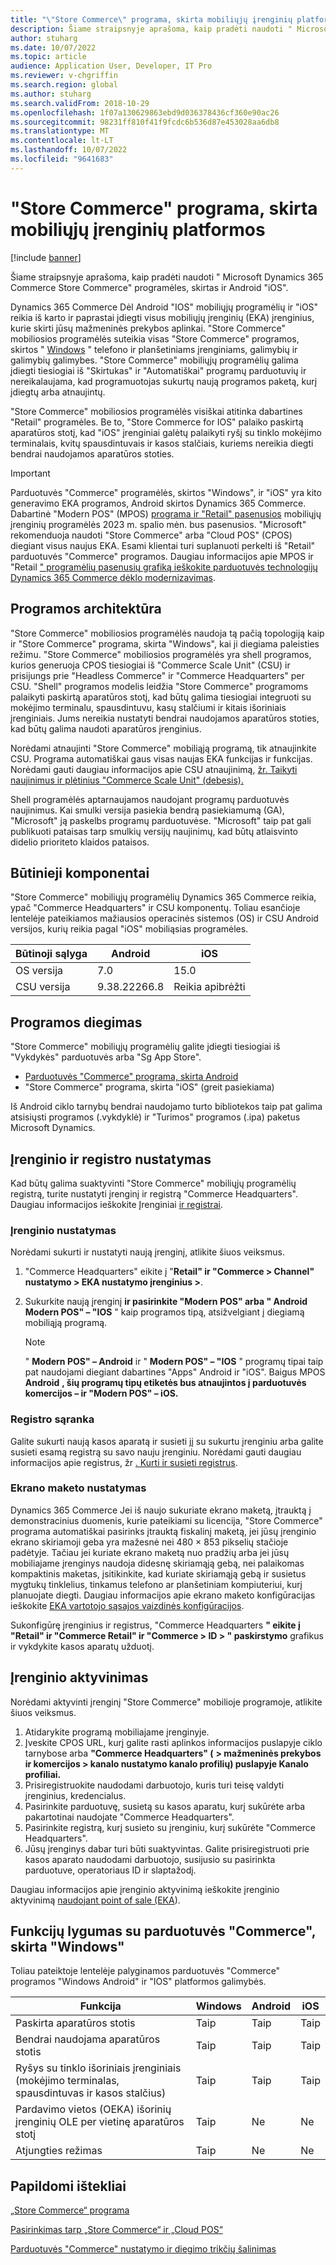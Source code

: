 ```yaml
---
title: "\"Store Commerce\" programa, skirta mobiliųjų įrenginių platformos"
description: Šiame straipsnyje aprašoma, kaip pradėti naudoti " Microsoft Dynamics 365 Commerce Store Commerce" programą, skirtą ir Android "iOS".
author: stuharg
ms.date: 10/07/2022
ms.topic: article
audience: Application User, Developer, IT Pro
ms.reviewer: v-chgriffin
ms.search.region: global
ms.author: stuharg
ms.search.validFrom: 2018-10-29
ms.openlocfilehash: 1f07a130629863ebd9d036378436cf360e90ac26
ms.sourcegitcommit: 98231ff810f41f9fcdc6b536d87e453028aa6db8
ms.translationtype: MT
ms.contentlocale: lt-LT
ms.lasthandoff: 10/07/2022
ms.locfileid: "9641683"
---
```

# <a name="store-commerce-app-for-mobile-platforms"></a>"Store Commerce" programa, skirta mobiliųjų įrenginių platformos

[!include [banner](../includes/banner.md)]

Šiame straipsnyje aprašoma, kaip pradėti naudoti " Microsoft Dynamics 365 Commerce Store Commerce" programėles, skirtas ir Android "iOS".

Dynamics 365 Commerce Dėl Android "IOS" mobiliųjų programėlių ir "iOS" reikia iš karto ir paprastai įdiegti visus mobiliųjų įrenginių (EKA) įrenginius, kurie skirti jūsų mažmeninės prekybos aplinkai. "Store Commerce" mobiliosios programėlės suteikia visas "Store Commerce" programos, skirtos " [Windows](store-commerce.md) " telefono ir planšetiniams įrenginiams, galimybių ir galimybių galimybes. "Store Commerce" mobiliųjų programėlių galima įdiegti tiesiogiai iš "Skirtukas" ir "Automatiškai" programų parduotuvių ir nereikalaujama, kad programuotojas sukurtų naują programos paketą, kurį įdiegtų arba atnaujintų. 

"Store Commerce" mobiliosios programėlės visiškai atitinka dabartines "Retail" programėles. Be to, "Store Commerce for IOS" palaiko paskirtą aparatūros stotį, kad "iOS" įrenginiai galėtų palaikyti ryšį su tinklo mokėjimo terminalais, kvitų spausdintuvais ir kasos stalčiais, kuriems nereikia diegti bendrai naudojamos aparatūros stoties. 

> [!IMPORTANT]
> Parduotuvės "Commerce" programėlės, skirtos "Windows", ir "iOS" yra kito generavimo EKA programos, Android skirtos Dynamics 365 Commerce. Dabartinė "Modern POS" (MPOS) [programa ir "Retail" pasenusios](hybridapp.md) mobiliųjų įrenginių programėlės 2023 m. spalio mėn. bus pasenusios. "Microsoft" rekomenduoja naudoti "Store Commerce" arba "Cloud POS" (CPOS) diegiant visus naujus EKA. Esami klientai turi suplanuoti perkelti iš "Retail" parduotuvės "Commerce" programos. Daugiau informacijos apie MPOS ir "Retail [" programėlių pasenusių grafiką ieškokite parduotuvės technologijų Dynamics 365 Commerce dėklo modernizavimas](https://www.microsoft.com/download/details.aspx?id=103896). 

## <a name="app-architecture"></a>Programos architektūra

"Store Commerce" mobiliosios programėlės naudoja tą pačią topologiją kaip ir "Store Commerce" programa, skirta "Windows", kai ji diegiama paleisties režimu. "Store Commerce" mobiliosios programėlės yra shell programos, kurios generuoja CPOS tiesiogiai iš "Commerce Scale Unit" (CSU) ir prisijungs prie "Headless Commerce" ir "Commerce Headquarters" per CSU. "Shell" programos modelis leidžia "Store Commerce" programoms palaikyti paskirtą aparatūros stotį, kad būtų galima tiesiogiai integruoti su mokėjimo terminalu, spausdintuvu, kasų stalčiumi ir kitais išoriniais įrenginiais. Jums nereikia nustatyti bendrai naudojamos aparatūros stoties, kad būtų galima naudoti aparatūros įrenginius. 

Norėdami atnaujinti "Store Commerce" mobiliąją programą, tik atnaujinkite CSU. Programa automatiškai gaus visas naujas EKA funkcijas ir funkcijas. Norėdami gauti daugiau informacijos apie CSU atnaujinimą, [žr. Taikyti naujinimus ir plėtinius "Commerce Scale Unit" (debesis).](../../fin-ops-core/dev-itpro/deployment/update-retail-channel.md)

Shell programėlės aptarnaujamos naudojant programų parduotuvės naujinimus. Kai smulki versija pasiekia bendrą pasiekiamumą (GA), "Microsoft" ją paskelbs programų parduotuvėse. "Microsoft" taip pat gali publikuoti pataisas tarp smulkių versijų naujinimų, kad būtų atlaisvinto didelio prioriteto klaidos pataisos.

## <a name="prerequisites"></a>Būtinieji komponentai

"Store Commerce" mobiliųjų programėlių Dynamics 365 Commerce reikia, ypač "Commerce Headquarters" ir CSU komponentų. Toliau esančioje lentelėje pateikiamos mažiausios operacinės sistemos (OS) ir CSU Android versijos, kurių reikia pagal "iOS" mobiliąsias programėles. 

| Būtinoji sąlyga | Android      | iOS  |
| ------------ | ------------ | ---- |
| OS versija   | 7.0          | 15.0 |
| CSU versija  | 9.38.22266.8 | Reikia apibrėžti  |

## <a name="install-the-app"></a>Programos diegimas

"Store Commerce" mobiliųjų programėlių galite įdiegti tiesiogiai iš "Vykdykės" parduotuvės arba "Sg App Store". 

- [Parduotuvės "Commerce" programa, skirta Android](https://aka.ms/storecommerceandroid)
- "Store Commerce" programa, skirta "iOS" (greit pasiekiama)

Iš Android ciklo tarnybų bendrai naudojamo turto bibliotekos taip pat galima atsisiųsti programos (.vykdyklė) ir "Turimos" programos (.ipa) paketus Microsoft Dynamics. 

## <a name="device-and-register-setup"></a>Įrenginio ir registro nustatymas

Kad būtų galima suaktyvinti "Store Commerce" mobiliųjų programėlių registrą, turite nustatyti įrenginį ir registrą "Commerce Headquarters". Daugiau informacijos ieškokite Įrenginiai [ir registrai](../implementation-considerations-devices.md). 

### <a name="device-setup"></a>Įrenginio nustatymas

Norėdami sukurti ir nustatyti naują įrenginį, atlikite šiuos veiksmus.

1. "Commerce Headquarters" eikite į "**Retail" ir "Commerce \> Channel" nustatymo \> EKA nustatymo įrenginius \>**. 
1. Sukurkite naują įrenginį **ir pasirinkite "Modern POS" arba " Android** **Modern POS" – "IOS** " kaip programos tipą, atsižvelgiant į diegiamą mobiliąją programą. 

    > [!NOTE] 
    > " **Modern POS" – Android** ir " **Modern POS" – "IOS** " programų tipai taip pat naudojami diegiant dabartines "Apps" Android ir "iOS". Baigus MPOS **Android** **, šių programų tipų etiketės bus atnaujintos į parduotuvės komercijos – ir "Modern POS" – iOS.** 

### <a name="register-setup"></a>Registro sąranka

Galite sukurti naują kasos aparatą ir susieti jį su sukurtu įrenginiu arba galite susieti esamą registrą su savo nauju įrenginiu. Norėdami gauti daugiau informacijos apie registrus, žr [. Kurti ir susieti registrus](../tasks/create-associate-registers.md).

### <a name="screen-layout-setup"></a>Ekrano maketo nustatymas

Dynamics 365 Commerce Jei iš naujo sukuriate ekrano maketą, įtrauktą į demonstracinius duomenis, kurie pateikiami su licencija, "Store Commerce" programa automatiškai pasirinks įtrauktą fiskalinį maketą, jei jūsų įrenginio ekrano skiriamoji geba yra mažesnė nei 480 &times; 853 pikselių stačioje padėtyje. Tačiau jei kuriate ekrano maketą nuo pradžių arba jei jūsų mobiliajame įrenginys naudoja didesnę skiriamąją gebą, nei palaikomas kompaktinis maketas, įsitikinkite, kad kuriate skiriamąją gebą ir susietus mygtukų tinklelius, tinkamus telefono ar planšetiniam kompiuteriui, kurį planuojate diegti. Daugiau informacijos apie ekrano maketo konfigūracijas ieškokite [EKA vartotojo sąsajos vaizdinės konfigūracijos](../pos-screen-layouts.md). 

Sukonfigūrę įrenginius ir registrus, "Commerce Headquarters **" eikite į "Retail" ir "Commerce Retail" ir "Commerce \> ID \> " paskirstymo** grafikus ir vykdykite kasos aparatų užduotį.

## <a name="activate-a-device"></a>Įrenginio aktyvinimas

Norėdami aktyvinti įrenginį "Store Commerce" mobilioje programoje, atlikite šiuos veiksmus.

1. Atidarykite programą mobiliajame įrenginyje.
1. Įveskite CPOS URL, kurį galite rasti aplinkos informacijos puslapyje ciklo tarnybose arba **"Commerce Headquarters" (** **\> mažmeninės prekybos ir komercijos \> kanalo nustatymo kanalo profilių) puslapyje Kanalo profiliai.**
1. Prisiregistruokite naudodami darbuotojo, kuris turi teisę valdyti įrenginius, kredencialus.
1. Pasirinkite parduotuvę, susietą su kasos aparatu, kurį sukūrėte arba pakartotinai naudojate "Commerce Headquarters".
1. Pasirinkite registrą, kurį susieto su įrenginiu, kurį sukūrėte "Commerce Headquarters".
1. Jūsų įrenginys dabar turi būti suaktyvintas. Galite prisiregistruoti prie kasos aparato naudodami darbuotojo, susijusio su pasirinkta parduotuve, operatoriaus ID ir slaptažodį. 

Daugiau informacijos apie įrenginio aktyvinimą ieškokite įrenginio aktyvinimą [naudojant point of sale (EKA](retail-device-activation.md#activate-a-modern-pos-or-cloud-pos-device-by-using-guided-activation)).

## <a name="feature-parity-with-store-commerce-for-windows"></a>Funkcijų lygumas su parduotuvės "Commerce", skirta "Windows"

Toliau pateiktoje lentelėje palyginamos parduotuvės "Commerce" programos "Windows Android" ir "IOS" platformos galimybės.

| Funkcija                                                                               | Windows | Android | iOS |
| ------------------------------------------------------------------------------------- | ------- | ------- | --- |
| Paskirta aparatūros stotis                                                            | Taip     | Taip     | Taip |
| Bendrai naudojama aparatūros stotis                                                               | Taip     | Taip     | Taip |
| Ryšys su tinklo išoriniais įrenginiais (mokėjimo terminalas, spausdintuvas ir kasos stalčius) | Taip     | Taip     | Taip |
| Pardavimo vietos (OEKA) išorinių įrenginių OLE per vietinę aparatūros stotį             | Taip     | Ne      | Ne  |
| Atjungties režimas                                                                          | Taip     | Ne      | Ne  |

## <a name="additional-resources"></a>Papildomi ištekliai

[„Store Commerce“ programa](store-commerce.md)

[Pasirinkimas tarp „Store Commerce“ ir „Cloud POS“](../mpos-or-cpos.md)

[Parduotuvės "Commerce" nustatymo ir diegimo trikčių šalinimas](../troubleshoot/store-commerce-setup-installation.md)
